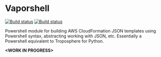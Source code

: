 # Vaporshell

[![Build status](https://ci.appveyor.com/api/projects/status/8a4jsfv42tbmlym8?svg=true)](https://ci.appveyor.com/project/nferrell/vaporshell) [![Build status](https://ci.appveyor.com/api/projects/status/8a4jsfv42tbmlym8/branch/master?svg=true)](https://ci.appveyor.com/project/nferrell/vaporshell/branch/master)

Powershell module for building AWS CloudFormation JSON templates using Powershell syntax, abstracting working with JSON, etc. Essentially a Powershell equivalent to Troposphere for Python. 

**&lt;WORK IN PROGRESS>**
